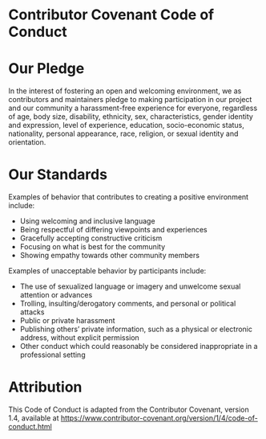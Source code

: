 # Contributor Covenant Code of Conduct #

Our Pledge
==========

In the interest of fostering an open and welcoming environment, we as
contributors and maintainers pledge to making participation in our project and
our community a harassment-free experience for everyone, regardless of age, body
size, disability, ethnicity, sex, characteristics, gender identity and
expression, level of experience, education, socio-economic status, nationality,
personal appearance, race, religion, or sexual identity and orientation.

Our Standards
=============

Examples of behavior that contributes to creating a positive environment
include:

* Using welcoming and inclusive language
* Being respectful of differing viewpoints and experiences
* Gracefully accepting constructive criticism
* Focusing on what is best for the community
* Showing empathy towards other community members


Examples of unacceptable behavior by participants include:

* The use of sexualized language or imagery and unwelcome sexual attention or
  advances
* Trolling, insulting/derogatory comments, and personal or political attacks
* Public or private harassment
* Publishing others’ private information, such as a physical or electronic
  address, without explicit permission
* Other conduct which could reasonably be considered inappropriate in a
  professional setting

Attribution
===========

This Code of Conduct is adapted from the Contributor Covenant, version 1.4,
available at https://www.contributor-covenant.org/version/1/4/code-of-conduct.html
